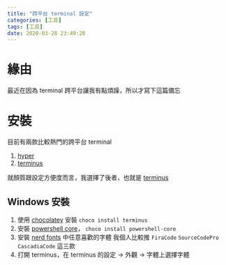 ```yaml
---
title: "跨平台 terminal 設定"
categories: [工具]
tags: [工具]
date: 2020-03-28 23:49:20
---
```


# 緣由
最近在因為 terminal 跨平台讓我有點煩躁，所以才寫下這篇備忘

# 安裝
目前有兩款比較熱門的跨平台 terminal
1. [hyper](https://hyper.is/)
2. [terminus](https://eugeny.github.io/terminus/)

就顏質跟設定方便度而言，我選擇了後者，也就是 [terminus](https://eugeny.github.io/terminus/)

## Windows 安裝
1. 使用 [chocolatey](https://chocolatey.org/) 安裝
   `choco install terminus`
2. 安裝 [powershell core](https://github.com/PowerShell/PowerShell)，
   `choco install powershell-core`
3. 安裝 [nerd fonts](https://github.com/ryanoasis/nerd-fonts/tree/master/patched-fonts) 中任意喜歡的字體
   我個人比較推 `FiraCode` `SourceCodePro` `CascadiaCode` 這三款
4. 打開 terminus，在 terminus 的設定 -> 外觀 -> 字體上選擇字體

